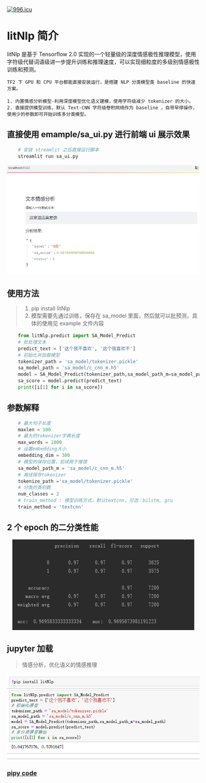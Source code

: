 [![996.icu](https://img.shields.io/badge/link-996.icu-red.svg)](https://996.icu)

# litNlp 简介

litNlp 是基于 Tensorflow 2.0 实现的一个轻量级的深度情感极性推理模型，使用字符级代替词语级进一步提升训练和推理速度，可以实现细粒度的多级别情感极性训练和预测。

	TF2 下 GPU 和 CPU 平台都能直接安装运行，是搭建 NLP 分类模型类 baseline 的快速方案。

	1. 内置情感分析模型-利用深度模型优化语义建模，使用字符级减少 tokenizer 的大小。
	2. 直接提供模型训练，默认 Text-CNN 字符级卷积网络作为 baseline ，自带早停操作，使用少的参数即可开始训练多分类模型。

## 直接使用 emample/sa_ui.py 进行前端 ui 展示效果

```python
    # 安装 streamlit 之后直接运行脚本
    streamlit run sa_ui.py
```
<div align=center><img  src="https://github.com/CarryChang/litNlp/blob/master/pic/ui.png"></div>

## 使用方法
> 1. pip install  litNlp
> 2. 模型需要先通过训练，保存在 sa_model 里面，然后就可以批预测，具体的使用见 example 文件内容

```python
    from litNlp.predict import SA_Model_Predict
    # 批处理文本
    predict_text = ['这个我不喜欢', '这个我喜欢不']
    # 初始化并加载模型
    tokenizer_path = 'sa_model/tokenizer.pickle'
    sa_model_path = 'sa_model/c_cnn_m.h5'
    model = SA_Model_Predict(tokenizer_path,sa_model_path_m=sa_model_path)
    sa_score = model.predict(predict_text)
    print([i[1] for i in sa_score])
```

## 参数解释
```python
    # 最大句子长度
    maxlen = 100
    # 最大的tokenizer字典长度
    max_words = 1000
    # 设置embedding大小
    embedding_dim = 300
    # 模型的保存位置，后续用于推理
    sa_model_path_m = 'sa_model/c_cnn_m.h5'
    # 离线保存tokenizer
    tokenize_path ='sa_model/tokenizer.pickle'
    # 分类的类别数
    num_classes = 2
    # train_method : 模型训练方式，默认textcnn，可选：bilstm, gru
    train_method = 'textcnn'
```

## 2 个 epoch 的二分类性能

<div align=center><img  src="https://github.com/CarryChang/litNlp/blob/master/pic/auc_2poch.png"></div>

## jupyter 加载
>  情感分析，优化语义的情感推理
<div align=center><img  src="https://github.com/CarryChang/litNlp/blob/master/pic/tools.png"></div>
 
### [pipy code](https://pypi.org/project/litNlp/)
